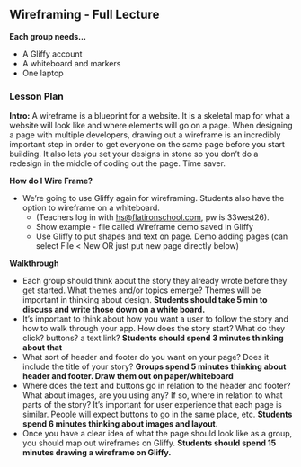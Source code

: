 ## Wireframing - Full Lecture

**Each group needs…** 
+ A Gliffy account
+ A whiteboard and markers
+ One laptop

### Lesson Plan

**Intro:**
A wireframe is a blueprint for a website. It is a skeletal map for what a website will look like and where elements will go on a page. When designing a page with multiple developers, drawing out a wireframe is an incredibly important step in order to get everyone on the same page before you start building. It also lets you set your designs in stone so you don’t do a redesign in the middle of coding out the page. Time saver.

**How do I Wire Frame?**
+ We’re going to use Gliffy again for wireframing. Students also have the option to wireframe on a whiteboard.
  + (Teachers log in with hs@flatironschool.com, pw is 33west26).
  + Show example - file called Wireframe demo saved in Gliffy
  + Use Gliffy to put shapes and text on page. Demo adding pages (can select File < New OR just put new page directly below)

**Walkthrough**
  + Each group should think about the story they already wrote before they get started. What themes and/or topics emerge? Themes will be important in thinking about design. **Students should take 5 min to discuss and write those down on a white board.**
  + It’s important to think about how you want a user to follow the story and how to walk through your app. How does the story start? What do they click? buttons? a text link? **Students should spend 3 minutes thinking about that**
  + What sort of header and footer do you want on your page? Does it include the title of your story? **Groups spend 5 minutes thinking about header and footer. Draw them out on paper/whiteboard**
  + Where does the text and buttons go in relation to the header and footer? What about images, are you using any? If so, where in relation to what parts of the story? It’s important for user experience that each page is similar. People will expect buttons to go in the same place, etc. **Students spend 6 minutes thinking about images and layout.**
  + Once you have a clear idea of what the page should look like as a group, you should map out wireframes on Gliffy. **Students should spend 15 minutes drawing a wireframe on Gliffy.**
